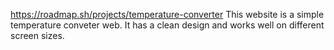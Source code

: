 https://roadmap.sh/projects/temperature-converter
This website is a simple temperature conveter web. It has a clean design and works well on different screen sizes.
